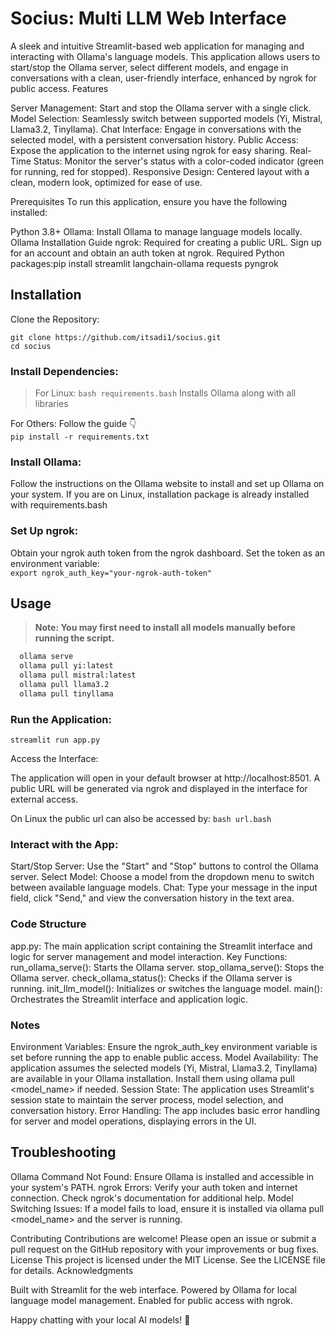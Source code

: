 # Socius: Multi LLM Web Interface
A sleek and intuitive Streamlit-based web application for managing and interacting with Ollama's language models. This application allows users to start/stop the Ollama server, select different models, and engage in conversations with a clean, user-friendly interface, enhanced by ngrok for public access.
Features

Server Management: Start and stop the Ollama server with a single click.
Model Selection: Seamlessly switch between supported models (Yi, Mistral, Llama3.2, Tinyllama).
Chat Interface: Engage in conversations with the selected model, with a persistent conversation history.
Public Access: Expose the application to the internet using ngrok for easy sharing.
Real-Time Status: Monitor the server's status with a color-coded indicator (green for running, red for stopped).
Responsive Design: Centered layout with a clean, modern look, optimized for ease of use.

Prerequisites
To run this application, ensure you have the following installed:

Python 3.8+
Ollama: Install Ollama to manage language models locally. Ollama Installation Guide
ngrok: Required for creating a public URL. Sign up for an account and obtain an auth token at ngrok.
Required Python packages:pip install streamlit langchain-ollama requests pyngrok



## Installation

Clone the Repository:
```
git clone https://github.com/itsadi1/socius.git
cd socius
```

### Install Dependencies:
  > For Linux: `bash requirements.bash`
Installs Ollama along with all libraries <br>


For Others: Follow the guide 👇<br>
`pip install -r requirements.txt`


### Install Ollama:

Follow the instructions on the Ollama website to install and set up Ollama on your system.
If you are on Linux, installation package is already installed with requirements.bash 


### Set Up ngrok:

Obtain your ngrok auth token from the ngrok dashboard.
Set the token as an environment variable: <br>
`export ngrok_auth_key="your-ngrok-auth-token"`


## Usage

> **Note: You may first need to install all models manually before running the script.**


```bash
  ollama serve
  ollama pull yi:latest
  ollama pull mistral:latest
  ollama pull llama3.2
  ollama pull tinyllama
```

### Run the Application:
```streamlit run app.py```


Access the Interface:

The application will open in your default browser at http://localhost:8501.
A public URL will be generated via ngrok and displayed in the interface for external access.

On Linux the public url can also be accessed by: `bash url.bash`


### Interact with the App:

Start/Stop Server: Use the "Start" and "Stop" buttons to control the Ollama server.
Select Model: Choose a model from the dropdown menu to switch between available language models.
Chat: Type your message in the input field, click "Send," and view the conversation history in the text area.



### Code Structure

app.py: The main application script containing the Streamlit interface and logic for server management and model interaction.
Key Functions:
run_ollama_serve(): Starts the Ollama server.
stop_ollama_serve(): Stops the Ollama server.
check_ollama_status(): Checks if the Ollama server is running.
init_llm_model(): Initializes or switches the language model.
main(): Orchestrates the Streamlit interface and application logic.



### Notes

Environment Variables: Ensure the ngrok_auth_key environment variable is set before running the app to enable public access.
Model Availability: The application assumes the selected models (Yi, Mistral, Llama3.2, Tinyllama) are available in your Ollama installation. Install them using ollama pull <model_name> if needed.
Session State: The application uses Streamlit's session state to maintain the server process, model selection, and conversation history.
Error Handling: The app includes basic error handling for server and model operations, displaying errors in the UI.

## Troubleshooting

Ollama Command Not Found: Ensure Ollama is installed and accessible in your system's PATH.
ngrok Errors: Verify your auth token and internet connection. Check ngrok's documentation for additional help.
Model Switching Issues: If a model fails to load, ensure it is installed via ollama pull <model_name> and the server is running.

Contributing
Contributions are welcome! Please open an issue or submit a pull request on the GitHub repository with your improvements or bug fixes.
License
This project is licensed under the MIT License. See the LICENSE file for details.
Acknowledgments

Built with Streamlit for the web interface.
Powered by Ollama for local language model management.
Enabled for public access with ngrok.


Happy chatting with your local AI models! 🚀
